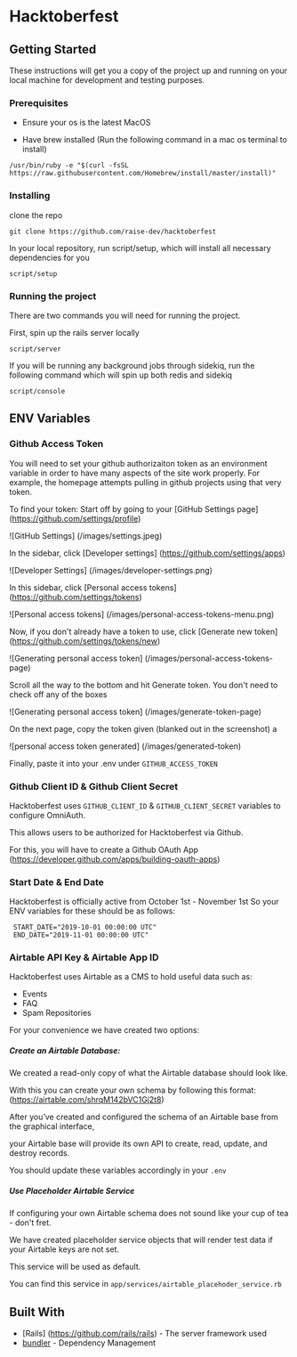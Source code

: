 # Hacktoberfest

## Getting Started

These instructions will get you a copy of the project up and running on your local machine for development and testing purposes.

### Prerequisites

- Ensure your os is the latest MacOS

- Have brew installed (Run the following command in a mac os terminal to install)

```
/usr/bin/ruby -e "$(curl -fsSL https://raw.githubusercontent.com/Homebrew/install/master/install)"
```

### Installing

clone the repo

```
git clone https://github.com/raise-dev/hacktoberfest
```

In your local repository, run script/setup, which will install all necessary dependencies for you

```
script/setup
```

### Running the project

There are two commands you will need for running the project.

First, spin up the rails server locally

```
script/server
```

If you will be running any background jobs through sidekiq, run the following command which will spin up both redis and sidekiq

```
script/console
```

## ENV Variables

### Github Access Token

You will need to set your github authorizaiton token as an environment variable in order to have many aspects of the site work properly. For example, the homepage attempts pulling in github projects using that very token.

To find your token: Start off by going to your [GitHub Settings page] (https://github.com/settings/profile)

![GitHub Settings] (/images/settings.jpeg)

In the sidebar, click [Developer settings] (https://github.com/settings/apps)

![Developer Settings] (/images/developer-settings.png)

In this sidebar, click [Personal access tokens] (https://github.com/settings/tokens)

![Personal access tokens] (/images/personal-access-tokens-menu.png)

Now, if you don't already have a token to use, click [Generate new token] (https://github.com/settings/tokens/new)

![Generating personal access token] (/images/personal-access-tokens-page)

Scroll all the way to the bottom and hit Generate token. You don't need to check off any of the boxes

![Generating personal access token] (/images/generate-token-page)

On the next page, copy the token given (blanked out in the screenshot) a

![personal access token generated] (/images/generated-token)

Finally, paste it into your .env under `GITHUB_ACCESS_TOKEN`

### Github Client ID & Github Client Secret

Hacktoberfest uses `GITHUB_CLIENT_ID` & `GITHUB_CLIENT_SECRET` variables to configure OmniAuth.

This allows users to be authorized for Hacktoberfest via Github.

For this, you will have to create a Github OAuth App (https://developer.github.com/apps/building-oauth-apps)

### Start Date & End Date

Hacktoberfest is officially active from October 1st - November 1st
So your ENV variables for these should be as follows:
```
 START_DATE="2019-10-01 00:00:00 UTC"
 END_DATE="2019-11-01 00:00:00 UTC"
```

### Airtable API Key & Airtable App ID

Hacktoberfest uses Airtable as a CMS to hold useful data such as:
  - Events
  - FAQ
  - Spam Repositories

For your convenience we have created two options:

##### Create an Airtable Database:

We created a read-only copy of what the Airtable database should look like.

With this you can create your own schema by following this format:
(https://airtable.com/shrqM142bVC1Gj2t8)

After you’ve created and configured the schema of an Airtable base from the graphical interface,

your Airtable base will provide its own API to create, read, update, and destroy records.

You should update these variables accordingly in your `.env`

##### Use Placeholder Airtable Service

If configuring your own Airtable schema does not sound like your cup of tea - don't fret.

We have created placeholder service objects that will render test data if your Airtable keys are not set.

This service will be used as default.

You can find this service in `app/services/airtable_placehoder_service.rb`



## Built With

* [Rails] (https://github.com/rails/rails) - The server framework used
* [bundler](https://github.com/bundler/bundler) - Dependency Management
